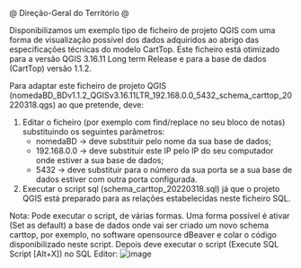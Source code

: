 @ Direção-Geral do Território @

Disponibilizamos um exemplo tipo de ficheiro de projeto QGIS com uma forma de visualização possível dos dados adquiridos 
ao abrigo das especificações técnicas do modelo CartTop.
Este ficheiro está otimizado para a versão QGIS 3.16.11 Long term Release e para a base de dados (CartTop) versão 1.1.2.

Para adaptar este ficheiro de projeto QGIS (nomedaBD_BDv1.1.2_QGISv3.16.11LTR_192.168.0.0_5432_schema_carttop_20220318.qgs) ao que pretende, deve:
1) Editar o ficheiro (por exemplo com find/replace no seu bloco de notas) substituindo os seguintes parâmetros: 
	- nomedaBD -> deve substituir pelo nome da sua base de dados;
	- 192.168.0.0 -> deve substituir este IP pelo IP do seu computador onde estiver a sua base de dados; 
	- 5432 -> deve substituir para o número da sua porta se a sua base de dados estiver com outra porta configurada. 
2) Executar o script sql (schema_carttop_20220318.sql) já que o projeto QGIS está preparado para as relações estabelecidas neste ficheiro SQL.

Nota: Pode executar o script, de várias formas. 
Uma forma possível é ativar (Set as default) a base de dados onde vai ser criado um novo schema carttop, por exemplo, no software opensource dBeaver e colar o código disponibilizado neste script. 
Depois deve executar o script (Execute SQL Script [Alt+X]) no SQL Editor:
![image](https://user-images.githubusercontent.com/46351849/168269963-c6351375-e0dc-44e5-b1d0-875fc66dd9ec.png)
